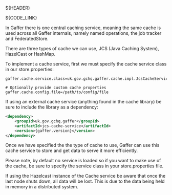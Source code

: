 ${HEADER}

${CODE_LINK}

In Gaffer there is one central caching service, meaning the same cache is used across all Gaffer internals, namely named operations, the job tracker and FederatedStore.

There are three types of cache we can use, JCS (Java Caching System), HazelCast or HashMap. 

To implement a cache service, first we must specify the cache service class in our store.properties:
```
gaffer.cache.service.class=uk.gov.gchq.gaffer.cache.impl.JcsCacheService

# Optionally provide custom cache properties
gaffer.cache.config.file=/path/to/config/file
```

If using an external cache service (anything found in the cache library) be sure to include the library as a dependency:
```xml
<dependency>
    <groupId>uk.gov.gchq.gaffer</groupId>
    <artifactId>jcs-cache-service</artifactId>
    <version>{gaffer.version}</version>
</dependency>
```

Once we have specified the the type of cache to use, Gaffer can use this cache service to store and get data to serve it more efficiently.

Please note, by default no service is loaded so if you want to make use of the cache, be sure to specify the service class in your store.properties file.

If using the Hazelcast instance of the Cache service be aware that once the last node shuts down, all data will be lost. This is due to the data being held in
memory in a distributed system.